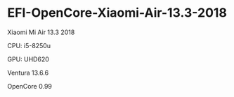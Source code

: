 # EFI-OpenCore-Xiaomi-Air-13.3-2018

Xiaomi Mi Air 13.3 2018

CPU: i5-8250u

GPU: UHD620

Ventura 13.6.6

OpenCore 0.99
